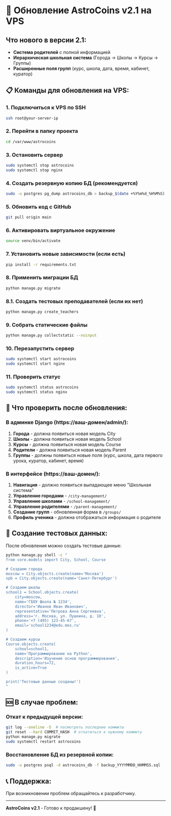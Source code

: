 # 🚀 Обновление AstroCoins v2.1 на VPS

## Что нового в версии 2.1:
- **Система родителей** с полной информацией
- **Иерархическая школьная система** (Города → Школы → Курсы → Группы)
- **Расширенные поля групп** (курс, школа, дата, время, кабинет, куратор)

## 📋 Команды для обновления на VPS:

### 1. Подключиться к VPS по SSH
```bash
ssh root@your-server-ip
```

### 2. Перейти в папку проекта
```bash
cd /var/www/astrocoins
```

### 3. Остановить сервер
```bash
sudo systemctl stop astrocoins
sudo systemctl stop nginx
```

### 4. Создать резервную копию БД (рекомендуется)
```bash
sudo -u postgres pg_dump astrocoins_db > backup_$(date +%Y%m%d_%H%M%S).sql
```

### 5. Обновить код с GitHub
```bash
git pull origin main
```

### 6. Активировать виртуальное окружение
```bash
source venv/bin/activate
```

### 7. Установить новые зависимости (если есть)
```bash
pip install -r requirements.txt
```

### 8. Применить миграции БД
```bash
python manage.py migrate
```

### 8.1. Создать тестовых преподавателей (если их нет)
```bash
python manage.py create_teachers
```

### 9. Собрать статические файлы
```bash
python manage.py collectstatic --noinput
```

### 10. Перезапустить сервер
```bash
sudo systemctl start astrocoins
sudo systemctl start nginx
```

### 11. Проверить статус
```bash
sudo systemctl status astrocoins
sudo systemctl status nginx
```

## 🎯 Что проверить после обновления:

### В админке Django (https://ваш-домен/admin/):
1. **Города** - должна появиться новая модель City
2. **Школы** - должна появиться новая модель School  
3. **Курсы** - должна появиться новая модель Course
4. **Родители** - должна появиться новая модель Parent
5. **Группы** - должны появиться новые поля (курс, школа, дата первого урока, куратор, кабинет, время)

### В интерфейсе (https://ваш-домен/):
1. **Навигация** - должно появиться выпадающее меню "Школьная система"
2. **Управление городами** - `/city-management/`
3. **Управление школами** - `/school-management/`
4. **Управление родителями** - `/parent-management/`
5. **Создание групп** - обновленная форма в `/groups/`
6. **Профиль ученика** - должна отображаться информация о родителе

## 🔧 Создание тестовых данных:

После обновления можно создать тестовые данные:

```bash
python manage.py shell -c "
from core.models import City, School, Course

# Создаем города
moscow = City.objects.create(name='Москва')
spb = City.objects.create(name='Санкт-Петербург')

# Создаем школы
school1 = School.objects.create(
    city=moscow,
    name='ГБОУ Школа № 1234',
    director='Иванов Иван Иванович',
    representative='Петрова Анна Сергеевна',
    address='г. Москва, ул. Пушкина, д. 10',
    phone='+7 (495) 123-45-67',
    email='school1234@edu.mos.ru'
)

# Создаем курсы
Course.objects.create(
    school=school1,
    name='Программирование на Python',
    description='Изучение основ программирования',
    duration_hours=72,
    is_active=True
)

print('Тестовые данные созданы!')
"
```

## 🆘 В случае проблем:

### Откат к предыдущей версии:
```bash
git log --oneline -5  # посмотреть последние коммиты
git reset --hard COMMIT_HASH  # откатиться к нужному коммиту
python manage.py migrate
sudo systemctl restart astrocoins
```

### Восстановление БД из резервной копии:
```bash
sudo -u postgres psql -d astrocoins_db -f backup_YYYYMMDD_HHMMSS.sql
```

## 📞 Поддержка:
При возникновении проблем обращайтесь к разработчику.

---
**AstroCoins v2.1** - Готово к продакшену! 🚀